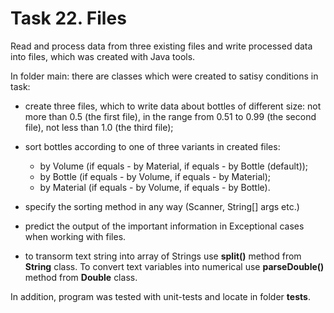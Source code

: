 # Task 22. Files

Read and process data from three existing files and write processed data into files, which was created with Java tools.

In folder main: there are classes which were created to satisy conditions in task:
- create three files, which to write data about bottles of different size: not more than 0.5 (the first file),
in the range from 0.51 to 0.99 (the second file), not less than 1.0 (the third file);

- sort bottles according to one of three variants in created files:
    - by Volume (if equals - by Material, if equals - by Bottle (default));
    - by Bottle (if equals - by Volume, if equals - by Material);
    - by Material (if equals - by Volume, if equals - by Bottle).

- specify the sorting method in any way (Scanner, String[] args etc.)
- predict the output of the important information in Exceptional cases when working with files.
- to transorm text string into array of Strings use **split()** method from **String** class. To convert
text variables into numerical use **parseDouble()** method from **Double** class.


In addition, program was tested with unit-tests and locate in folder **tests**.
